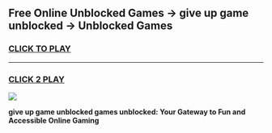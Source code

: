 
## Free Online Unblocked Games → give up game unblocked → Unblocked Games
<h3>
<a href="https://premium.freeplayer.one?title=give_up_game_unblocked&ref=21F">CLICK TO PLAY</a></h3>
<hr>

<h3>
<a href="https://premium.freeplayer.one?title=give_up_game_unblocked&ref=21F">CLICK 2 PLAY</a>
  
</h3>

<a href="https://premium.freeplayer.one?title=give_up_game_unblocked&ref=21F/"><img src="https://clearcache.store/games.png"></a>


**give up game unblocked games unblocked: Your Gateway to Fun and Accessible Online Gaming**
